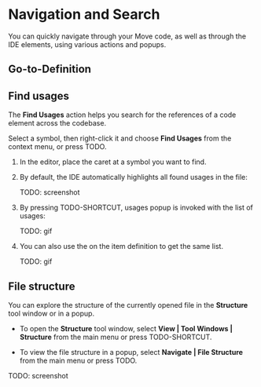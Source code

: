 # Navigation and Search

You can quickly navigate through your Move code, as well as through the IDE elements, using various actions and popups.

## Go-to-Definition



## Find usages

The **Find Usages** action helps you search for the references of a code element across the codebase. 

<procedure title="Find usages in file" id="find_usages_in_file">
<step></step>
</procedure>

<procedure title="Search for usages in a project" id="search_for_usages_in_a_project">
<step>Select a symbol, then right-click it and choose <b>Find Usages</b> from the context menu, or press TODO.</step>
</procedure>

1. In the editor, place the caret at a symbol you want to find.

2. By default, the IDE automatically highlights all found usages in the file:

    TODO: screenshot

3. By pressing TODO-SHORTCUT, usages popup is invoked with the list of usages:

    TODO: gif

4. You can also use the <shortcut key="$DeclUsages"/> on the item definition to get the same list.

   TODO: gif

## File structure

You can explore the structure of the currently opened file in the **Structure** tool window or in a popup.

* To open the **Structure** tool window, select **View | Tool Windows | Structure** from the main menu or press TODO-SHORTCUT.

* To view the file structure in a popup, select **Navigate | File Structure** from the main menu or press TODO.

TODO: screenshot